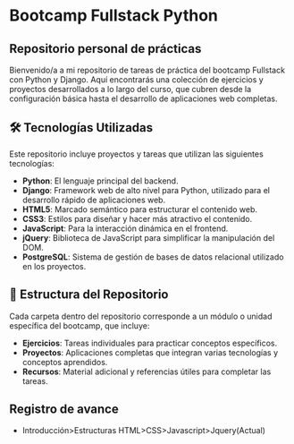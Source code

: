 # Bootcamp Fullstack Python
## Repositorio personal de prácticas

Bienvenido/a a mi repositorio de tareas de práctica del bootcamp Fullstack con Python y Django. Aquí encontrarás una colección de ejercicios y proyectos desarrollados a lo largo del curso, que cubren desde la configuración básica hasta el desarrollo de aplicaciones web completas.

## 🛠 Tecnologías Utilizadas

Este repositorio incluye proyectos y tareas que utilizan las siguientes tecnologías:

- **Python**: El lenguaje principal del backend.
- **Django**: Framework web de alto nivel para Python, utilizado para el desarrollo rápido de aplicaciones web.
- **HTML5**: Marcado semántico para estructurar el contenido web.
- **CSS3**: Estilos para diseñar y hacer más atractivo el contenido.
- **JavaScript**: Para la interacción dinámica en el frontend.
- **jQuery**: Biblioteca de JavaScript para simplificar la manipulación del DOM.
- **PostgreSQL**: Sistema de gestión de bases de datos relacional utilizado en los proyectos.

## 📁 Estructura del Repositorio

Cada carpeta dentro del repositorio corresponde a un módulo o unidad específica del bootcamp, que incluye:

- **Ejercicios**: Tareas individuales para practicar conceptos específicos.
- **Proyectos**: Aplicaciones completas que integran varias tecnologías y conceptos aprendidos.
- **Recursos**: Material adicional y referencias útiles para completar las tareas.

## Registro de avance
- Introducción>Estructuras HTML>CSS>Javascript>Jquery(Actual)
